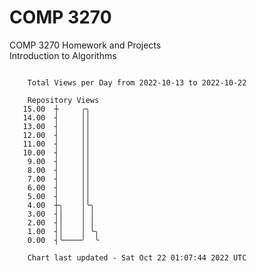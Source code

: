 # COMP 3270
COMP 3270 Homework and Projects  
Introduction to Algorithms

```

    Total Views per Day from 2022-10-13 to 2022-10-22

    Repository Views
   15.00  ┼     ╭╮
   14.00  ┤     ││
   13.00  ┤     ││
   12.00  ┤     ││
   11.00  ┤     ││
   10.00  ┤     ││
    9.00  ┤     ││
    8.00  ┤     ││
    7.00  ┤     ││
    6.00  ┤     ││
    5.00  ┤     ││
    4.00  ┼╮    │╰╮
    3.00  ┤│    │ │
    2.00  ┤│    │ │
    1.00  ┤│    │ ╰╮
    0.00  ┤╰────╯  ╰

    Chart last updated - Sat Oct 22 01:07:44 2022 UTC
    
```
